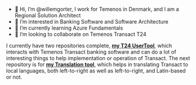 - 👋 Hi, I’m @willemgorter, I work for Temenos in Denmark, and I am a Regional Solution Architect
- 👀 I’m interested in Banking Software and Software Architecture
- 🌱 I’m currently learning Azure Fundamentals
- 💞️ I’m looking to collaborate on Temenos Transact T24

<!---
willemgorter/willemgorter is a ✨ special ✨ repository because its `README.md` (this file) appears on your GitHub profile.
You can click the Preview link to take a look at your changes.
--->
I currently have two repositories complete, [__my T24 UserTool__](https://github.com/willemgorter/T24UserTool), which interacts 
with Temenos Transact banking software and can do a lot of interesting things to help implementation or operation of Transact. The
next repository is for [__my Translation tool__](https://github.com/willemgorter/T24TransactTranslation), which helps in translating Transact to local languages, both left-to-right as well as left-to-right, and Latin-based or not.
